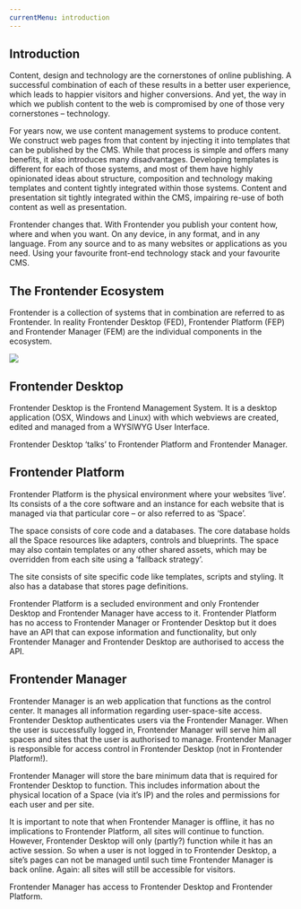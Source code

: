 ```yaml
---
currentMenu: introduction
---
```


## Introduction
Content, design and technology are the cornerstones of online publishing. A successful combination of each of these results in a better user experience, which leads to happier visitors and higher conversions. And yet, the way in which we publish content to the web is compromised by one of those very cornerstones – technology.

For years now, we use content management systems to produce content. We construct web pages from that content by injecting it into templates that can be published by the CMS. While that process is simple and offers many benefits, it also introduces many disadvantages.
Developing templates is different for each of those systems, and most of them have highly opinionated ideas about structure, composition and technology making templates and content tightly integrated within those systems. Content and presentation sit tightly integrated within the CMS, impairing re-use of both content as well as presentation.

Frontender changes that. With Frontender you publish your content how, where and when you want. On any device, in any format, and in any language. From any source and to as many websites or applications as you need. Using your favourite front-end technology stack and your favourite CMS.

## The Frontender Ecosystem
Frontender is a collection of systems that in combination are referred to as Frontender. In reality Frontender Desktop (FED), Frontender Platform (FEP) and Frontender Manager (FEM) are the individual components in the ecosystem.

![](https://lh6.googleusercontent.com/tKsC09ZJSapku1TOeyrm4AnHkJZq1fO6UUsl2Ynr5wsJwqFTx1rmcurFpcNxf1V_JOFeQdHCryJntrOmNrzFHU2jgAOZqcHnRiYxpjnI2mdq9_ObXNPGxH7Kdh7cytXWxg)

## Frontender Desktop
Frontender Desktop is the Frontend Management System. It is a desktop application (OSX, Windows and Linux) with which webviews are created, edited and managed from a WYSIWYG User Interface.

Frontender Desktop ‘talks’ to Frontender Platform and Frontender Manager.

## Frontender Platform
Frontender Platform is the physical environment where your websites ‘live’. Its consists of a the core software and an instance for each website that is managed via that particular core – or also referred to as ‘Space’.

The space consists of core code and a databases. The core database holds all the Space resources like adapters, controls and blueprints. The space may also contain templates or any other shared assets, which may be overridden from each site using a ‘fallback strategy’.

The site consists of site specific code like templates, scripts and styling. It also has a database that stores page definitions.

Frontender Platform is a secluded environment and only Frontender Desktop and Frontender Manager have access to it. Frontender Platform has no access to Frontender Manager or Frontender Desktop but it does have an API that can expose information and functionality, but only Frontender Manager and Frontender Desktop are authorised to access the API.

## Frontender Manager
Frontender Manager is an web application that functions as the control center. It manages all information regarding user-space-site access. Frontender Desktop authenticates users via the Frontender Manager. When the user is successfully logged in, Frontender Manager will serve him all spaces and sites that the user is authorised to manage. Frontender Manager is responsible for access control in Frontender Desktop (not in Frontender Platform!).

Frontender Manager will store the bare minimum data that is required for Frontender Desktop to function. This includes information about the physical location of a Space (via it’s IP) and the roles and permissions for each user and per site.

It is important to note that when Frontender Manager is offline, it has no implications to Frontender Platform, all sites will continue to function. However, Frontender Desktop will only (partly?) function while it has an active session. So when a user is not logged in to Frontender Desktop, a site’s pages can not be managed until such time Frontender Manager is back online. Again: all sites will still be accessible for visitors.

Frontender Manager has access to Frontender Desktop and Frontender Platform.
